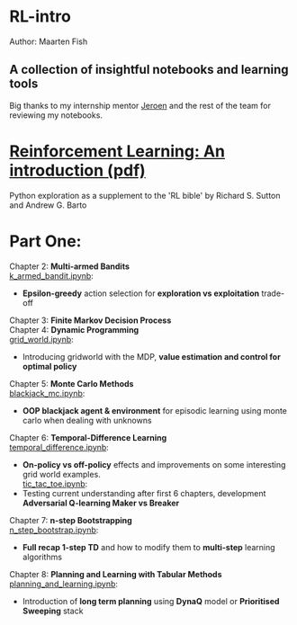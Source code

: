 # RL-intro
Author: Maarten Fish

## A collection of insightful notebooks and learning tools
Big thanks to my internship mentor [Jeroen](https://github.com/jeroenboeye) and the rest of the team for reviewing my notebooks.

# [Reinforcement Learning: An introduction (pdf)](http://incompleteideas.net/book/RLbook2020.pdf)
Python exploration as a supplement to the 'RL bible' by Richard S. Sutton and Andrew G. Barto

# Part One:
Chapter 2: **Multi-armed Bandits**  
[k_armed_bandit.ipynb](https://github.com/FishMaarten/RL-intro/blob/master/Notebooks/Part1/k_armed_bandit.ipynb):
- **Epsilon-greedy** action selection for **exploration vs exploitation** trade-off

Chapter 3: **Finite Markov Decision Process**  
Chapter 4: **Dynamic Programming**  
[grid_world.ipynb](https://github.com/FishMaarten/RL-intro/blob/master/Notebooks/Part1/grid_world.ipynb):
- Introducing gridworld with the MDP, **value estimation and control for optimal policy**

Chapter 5: **Monte Carlo Methods**  
[blackjack_mc.ipynb](https://github.com/FishMaarten/RL-intro/blob/master/Notebooks/Part1/blackjack_mc.ipynb):
- **OOP blackjack agent & environment** for episodic learning using monte carlo when dealing with unknowns

Chapter 6: **Temporal-Difference Learning**  
[temporal_difference.ipynb](https://github.com/FishMaarten/RL-intro/blob/master/Notebooks/Part1/temporal_difference.ipynb):
- **On-policy vs off-policy** effects and improvements on some interesting grid world examples.  
[tic_tac_toe.ipynb](https://github.com/FishMaarten/RL-intro/blob/master/Notebooks/Part1/tic_tac_toe.ipynb):
- Testing current understanding after first 6 chapters, development **Adversarial Q-learning Maker vs Breaker**

Chapter 7: **n-step Bootstrapping**  
[n_step_bootstrap.ipynb](https://github.com/FishMaarten/RL-intro/blob/master/Notebooks/Part1/n_step_bootstrap.ipynb):
- **Full recap 1-step TD** and how to modify them to **multi-step** learning algorithms

Chapter 8: **Planning and Learning with Tabular Methods**  
[planning_and_learning.ipynb](https://github.com/FishMaarten/RL-intro/blob/master/Notebooks/Part1/planning_and_learning.ipynb):
- Introduction of **long term planning** using **DynaQ** model or **Prioritised Sweeping** stack
